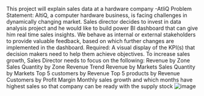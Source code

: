 This project will explain sales data at a hardware company -AtliQ
Problem Statement: AltiQ, a computer hardware business, is facing challenges in dynamically changing market. Sales director decides to invest in data analysis project and he would like to build power BI dashboard that can give him real time sales insights. We behave as internal or external stakeholders to provide valuable feedback, based on which further changes are implemented in the dashboard.
Required: A visual display of the KPI(s) that decision makers need to help them achieve objectives. 
To increase sales growth, Sales Director needs to focus on the following:
Revenue by Zone
Sales Quantity by  Zone
Revenue Trend
Revenue by Markets
Sales Quantity by Markets
Top 5 customers by Revenue
Top 5 products by Revenue
Customers by Profit Margin
Monthly sales growth and which months have highest sales so that company can be ready with the supply stock
![image](https://github.com/Oishika-Kar/Power-BI-Sales-Insight/assets/133030235/a1c61b4c-1c57-4f5d-a909-8250c3c3342c)
